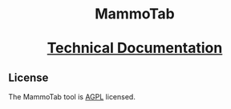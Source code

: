 <div align="center">
  <h1 align="center">
    MammoTab
    <br />
    <br />
    <a href="https://unimib-datai.github.io/mammotab-docs/">Technical Documentation</a>
  </h1>
</div>

## License

The MammoTab tool is [AGPL](./LICENSE) licensed.
